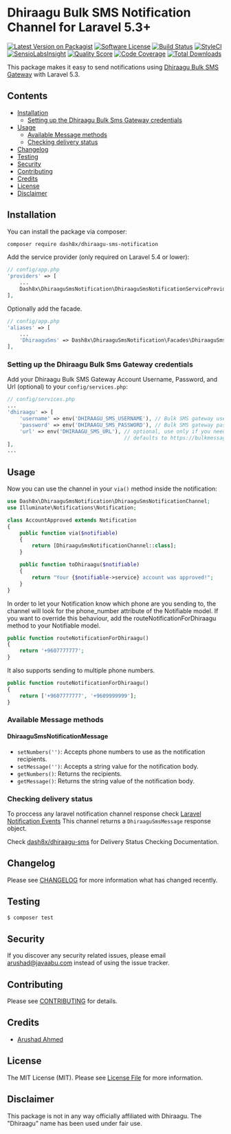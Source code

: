 # Dhiraagu Bulk SMS Notification Channel for Laravel 5.3+

[![Latest Version on Packagist](https://img.shields.io/packagist/v/dash8x/dhiraagu-sms-notification.svg?style=flat-square)](https://packagist.org/packages/dash8x/dhiraagu-sms-notification)
[![Software License](https://img.shields.io/badge/license-MIT-brightgreen.svg?style=flat-square)](LICENSE.md)
[![Build Status](https://img.shields.io/travis/dash8x/dhiraagu-sms-notification/master.svg?style=flat-square)](https://travis-ci.org/dash8x/dhiraagu-sms-notification)
[![StyleCI](https://styleci.io/repos/:style_ci_id/shield)](https://styleci.io/repos/:style_ci_id)
[![SensioLabsInsight](https://img.shields.io/sensiolabs/i/:sensio_labs_id.svg?style=flat-square)](https://insight.sensiolabs.com/projects/:sensio_labs_id)
[![Quality Score](https://img.shields.io/scrutinizer/g/dash8x/dhiraagu-sms-notification.svg?style=flat-square)](https://scrutinizer-ci.com/g/dash8x/dhiraagu-sms-notification)
[![Code Coverage](https://img.shields.io/scrutinizer/coverage/g/dash8x/dhiraagu-sms-notification/master.svg?style=flat-square)](https://scrutinizer-ci.com/g/dash8x/dhiraagu-sms-notification/?branch=master)
[![Total Downloads](https://img.shields.io/packagist/dt/dash8x/dhiraagu-sms-notification.svg?style=flat-square)](https://packagist.org/packages/dash8x/dhiraagu-sms-notification)

This package makes it easy to send notifications using [Dhiraagu Bulk SMS Gateway](https://github.com/dash8x/dhiraagu-sms) with Laravel 5.3.


## Contents

- [Installation](#installation)
	- [Setting up the Dhiraagu Bulk Sms Gateway credentials](#setting-up-the-dhiraagu-bulk-sms-gateway-credentials)
- [Usage](#usage)
	- [Available Message methods](#available-message-methods)
	- [Checking delivery status](#checking-delivery-status)
- [Changelog](#changelog)
- [Testing](#testing)
- [Security](#security)
- [Contributing](#contributing)
- [Credits](#credits)
- [License](#license)
- [Disclaimer](#disclaimer)


## Installation

You can install the package via composer:

```bash
composer require dash8x/dhiraagu-sms-notification
```

Add the service provider (only required on Laravel 5.4 or lower):

```php
// config/app.php
'providers' => [
    ...
    Dash8x\DhiraaguSmsNotification\DhiraaguSmsNotificationServiceProvider::class,
],
```

Optionally add the facade.
```php
// config/app.php
'aliases' => [
    ...
    'DhiraaguSms' => Dash8x\DhiraaguSmsNotification\Facades\DhiraaguSms::class,
],
```

### Setting up the Dhiraagu Bulk Sms Gateway credentials

Add your Dhiraagu Bulk SMS Gateway Account Username, Password, and Url (optional) to your `config/services.php`:

```php
// config/services.php
...
'dhiraagu' => [
    'username' => env('DHIRAAGU_SMS_USERNAME'), // Bulk SMS gateway username, usually same as your sender name 
    'password' => env('DHIRAAGU_SMS_PASSWORD'), // Bulk SMS gateway password
    'url' => env('DHIRAAGU_SMS_URL'), // optional, use only if you need to override the default,
                                      // defaults to https://bulkmessage.dhiraagu.com.mv/partners/xmlMessage.jsp   
],
...
```

## Usage

Now you can use the channel in your `via()` method inside the notification:

```php
use Dash8x\DhiraaguSmsNotification\DhiraaguSmsNotificationChannel;
use Illuminate\Notifications\Notification;

class AccountApproved extends Notification
{
    public function via($notifiable)
    {
        return [DhiraaguSmsNotificationChannel::class];
    }

    public function toDhiraagu($notifiable)
    {
        return "Your {$notifiable->service} account was approved!";
    }
}
```

In order to let your Notification know which phone are you sending to, the channel will look for the phone_number attribute of the Notifiable model. If you want to override this behaviour, add the routeNotificationForDhiraagu method to your Notifiable model.

```php
public function routeNotificationForDhiraagu()
{
    return '+9607777777';
}
```

It also supports sending to multiple phone numbers.

```php
public function routeNotificationForDhiraagu()
{
    return ['+9607777777', '+9609999999'];
}
```

### Available Message methods

#### DhiraaguSmsNotificationMessage

- `setNumbers('')`: Accepts phone numbers to use as the notification recipients.
- `setMessage('')`: Accepts a string value for the notification body.
- `getNumbers()`: Returns the recipients.
- `getMessage()`: Returns the string value of the notification body.

### Checking delivery status

To proccess any laravel notification channel response check [Laravel Notification Events](https://laravel.com/docs/5.6/notifications#notification-events)
This channel returns a `DhiraaguSmsMessage` response object.

Check [dash8x/dhiraagu-sms](https://github.com/dash8x/dhiraagu-sms#check-sms-delivery-status) for Delivery Status Checking Documentation.

## Changelog

Please see [CHANGELOG](CHANGELOG.md) for more information what has changed recently.

## Testing

``` bash
$ composer test
```

## Security

If you discover any security related issues, please email arushad@javaabu.com instead of using the issue tracker.

## Contributing

Please see [CONTRIBUTING](CONTRIBUTING.md) for details.

## Credits

- [Arushad Ahmed](https://github.com/dash8x)

## License

The MIT License (MIT). Please see [License File](LICENSE.md) for more information.

## Disclaimer

This package is not in any way officially affiliated with Dhiraagu.
The "Dhiraagu" name has been used under fair use.